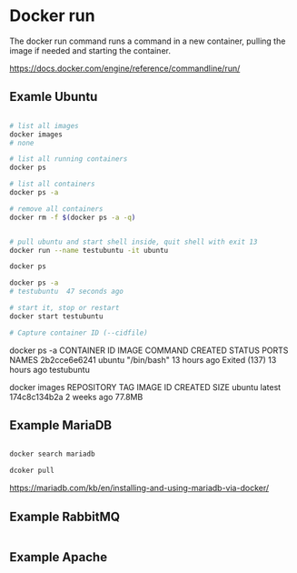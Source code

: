 # Docker run

The docker run command runs a command in a new container, pulling the image if needed and starting the container.

https://docs.docker.com/engine/reference/commandline/run/

## Examle Ubuntu

```bash

# list all images
docker images
# none

# list all running containers
docker ps

# list all containers
docker ps -a

# remove all containers
docker rm -f $(docker ps -a -q)


# pull ubuntu and start shell inside, quit shell with exit 13
docker run --name testubuntu -it ubuntu

docker ps

docker ps -a
# testubuntu  47 seconds ago

# start it, stop or restart
docker start testubuntu

# Capture container ID (--cidfile)

```
docker ps -a
CONTAINER ID   IMAGE     COMMAND       CREATED        STATUS                      PORTS     NAMES
2b2cce6e6241   ubuntu    "/bin/bash"   13 hours ago   Exited (137) 13 hours ago             testubuntu

docker images
REPOSITORY   TAG       IMAGE ID       CREATED       SIZE
ubuntu       latest    174c8c134b2a   2 weeks ago   77.8MB
## Example MariaDB

```bash

docker search mariadb

dcoker pull
```
https://mariadb.com/kb/en/installing-and-using-mariadb-via-docker/

## Example RabbitMQ

```bash
```

## Example Apache

```bash
```